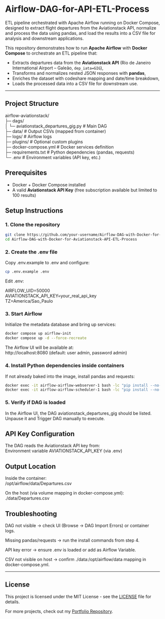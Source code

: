 # Airflow-DAG-for-API-ETL-Process
ETL pipeline orchestrated with Apache Airflow running on Docker Compose, designed to extract flight departures from the Aviationstack API, normalize and process the data using pandas, and load the results into a CSV file for analysis and downstream applications.

This repository demonstrates how to run **Apache Airflow** with **Docker Compose** to orchestrate an ETL pipeline that:
- Extracts departures data from the **Aviationstack API** (Rio de Janeiro International Airport – Galeão, `dep_iata=GIG`),
- Transforms and normalizes nested JSON responses with **pandas**,
- Enriches the dataset with codeshare mapping and date/time breakdown,
- Loads the processed data into a CSV file for downstream use.
  
---  
  
## Project Structure    
  
airflow-aviationstack/  
├─ dags/  
│ └─ aviationstack_departures_gig.py # Main DAG  
├─ data/ # Output CSVs (mapped from container)  
├─ logs/ # Airflow logs  
├─ plugins/ # Optional custom plugins  
├─ docker-compose.yml # Docker services definition  
├─ requirements.txt # Python dependencies (pandas, requests)  
└─ .env # Environment variables (API key, etc.)  
    
  
## Prerequisites  
  
- Docker + Docker Compose installed
- A valid **Aviationstack API Key** (free subscription available but limited to 100 results)
  
  
  
## Setup Instructions  

### 1. Clone the repository  
  
```bash
git clone https://github.com/your-username/Airflow-DAG-with-Docker-for-Aviationstack-API-ETL-Process.git
cd Airflow-DAG-with-Docker-for-Aviationstack-API-ETL-Process
```
  
### 2. Create the .env file 
  
Copy .env.example to .env and configure:  
```bash
cp .env.example .env
```
  
Edit .env: 
  
AIRFLOW_UID=50000  
AVIATIONSTACK_API_KEY=your_real_api_key  
TZ=America/Sao_Paulo  
  
### 3. Start Airflow  
  
Initialize the metadata database and bring up services:
```bash 
docker compose up airflow-init
docker compose up -d --force-recreate
```  
  
The Airflow UI will be available at:  
http://localhost:8080 (default: user admin, password admin)  

### 4. Install Python dependencies inside containers  
  
If not already baked into the image, install pandas and requests:    
```bash
docker exec -it airflow-airflow-webserver-1 bash -lc "pip install --no-cache-dir pandas==2.2.2 requests==2.32.3"
docker exec -it airflow-airflow-scheduler-1 bash -lc "pip install --no-cache-dir pandas==2.2.2 requests==2.32.3"
```  

### 5. Verify if DAG is loaded  
  
In the Airflow UI, the DAG aviationstack_departures_gig should be listed.  
Unpause it and Trigger DAG manually to execute.  


## API Key Configuration  

The DAG reads the Aviationstack API key from:  
Environment variable AVIATIONSTACK_API_KEY (via .env)  
    

## Output Location  
  
Inside the container:  
/opt/airflow/data/Departures.csv  
  
On the host (via volume mapping in docker-compose.yml):  
./data/Departures.csv  
  

## Troubleshooting  

DAG not visible → check UI (Browse → DAG Import Errors) or container logs.  
  
Missing pandas/requests → run the install commands from step 4.  
  
API key error → ensure .env is loaded or add as Airflow Variable.  
  
CSV not visible on host → confirm ./data:/opt/airflow/data mapping in docker-compose.yml.  

    
---

## License  
This project is licensed under the MIT License - see the [LICENSE](LICENSE) file for details.  
  
For more projects, check out my [Portfolio Repository](https://github.com/rodolfoplng/Portfolio).














